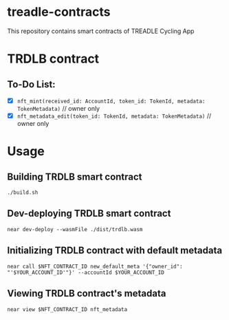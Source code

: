 # treadle-contracts
This repository contains smart contracts of TREADLE Cycling App

# TRDLB contract
## To-Do List:
- [X] `nft_mint(received_id: AccountId, token_id: TokenId, metadata: TokenMetadata)` // owner only
- [X] `nft_metadata_edit(token_id: TokenId, metadata: TokenMetadata)` // owner only 

# Usage
## Building TRDLB smart contract
`./build.sh`

## Dev-deploying TRDLB smart contract
`near dev-deploy --wasmFile ./dist/trdlb.wasm`

## Initializing TRDLB contract with default metadata
`near call $NFT_CONTRACT_ID new_default_meta '{"owner_id": "'$YOUR_ACCOUNT_ID'"}' --accountId $YOUR_ACCOUNT_ID`

## Viewing TRDLB contract's metadata
`near view $NFT_CONTRACT_ID nft_metadata`
